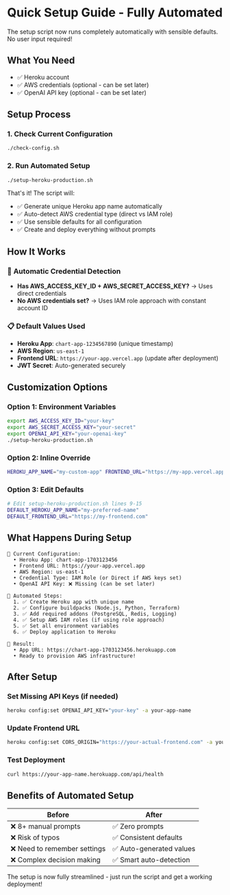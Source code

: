 # Quick Setup Guide - Fully Automated

The setup script now runs completely automatically with sensible defaults. No user input required!

## What You Need
- ✅ Heroku account
- ✅ AWS credentials (optional - can be set later)
- ✅ OpenAI API key (optional - can be set later)

## Setup Process

### 1. Check Current Configuration
```bash
./check-config.sh
```

### 2. Run Automated Setup
```bash
./setup-heroku-production.sh
```

That's it! The script will:
- ✅ Generate unique Heroku app name automatically
- ✅ Auto-detect AWS credential type (direct vs IAM role)
- ✅ Use sensible defaults for all configuration
- ✅ Create and deploy everything without prompts

## How It Works

### 🔄 **Automatic Credential Detection**
- **Has AWS_ACCESS_KEY_ID + AWS_SECRET_ACCESS_KEY?** → Uses direct credentials
- **No AWS credentials set?** → Uses IAM role approach with constant account ID

### 📋 **Default Values Used**
- **Heroku App**: `chart-app-1234567890` (unique timestamp)
- **AWS Region**: `us-east-1`
- **Frontend URL**: `https://your-app.vercel.app` (update after deployment)
- **JWT Secret**: Auto-generated securely

## Customization Options

### **Option 1: Environment Variables**
```bash
export AWS_ACCESS_KEY_ID="your-key"
export AWS_SECRET_ACCESS_KEY="your-secret"
export OPENAI_API_KEY="your-openai-key"
./setup-heroku-production.sh
```

### **Option 2: Inline Override**
```bash
HEROKU_APP_NAME="my-custom-app" FRONTEND_URL="https://my-app.vercel.app" ./setup-heroku-production.sh
```

### **Option 3: Edit Defaults**
```bash
# Edit setup-heroku-production.sh lines 9-15
DEFAULT_HEROKU_APP_NAME="my-preferred-name"
DEFAULT_FRONTEND_URL="https://my-frontend.com"
```

## What Happens During Setup

```
🔧 Current Configuration:
  • Heroku App: chart-app-1703123456
  • Frontend URL: https://your-app.vercel.app
  • AWS Region: us-east-1
  • Credential Type: IAM Role (or Direct if AWS keys set)
  • OpenAI API Key: ❌ Missing (can be set later)

🚀 Automated Steps:
  1. ✅ Create Heroku app with unique name
  2. ✅ Configure buildpacks (Node.js, Python, Terraform)
  3. ✅ Add required addons (PostgreSQL, Redis, Logging)
  4. ✅ Setup AWS IAM roles (if using role approach)
  5. ✅ Set all environment variables
  6. ✅ Deploy application to Heroku

📝 Result:
  • App URL: https://chart-app-1703123456.herokuapp.com
  • Ready to provision AWS infrastructure!
```

## After Setup

### **Set Missing API Keys (if needed)**
```bash
heroku config:set OPENAI_API_KEY="your-key" -a your-app-name
```

### **Update Frontend URL**
```bash
heroku config:set CORS_ORIGIN="https://your-actual-frontend.com" -a your-app-name
```

### **Test Deployment**
```bash
curl https://your-app-name.herokuapp.com/api/health
```

## Benefits of Automated Setup

| Before | After |
|--------|-------|
| ❌ 8+ manual prompts | ✅ Zero prompts |
| ❌ Risk of typos | ✅ Consistent defaults |
| ❌ Need to remember settings | ✅ Auto-generated values |
| ❌ Complex decision making | ✅ Smart auto-detection |

The setup is now fully streamlined - just run the script and get a working deployment! 
